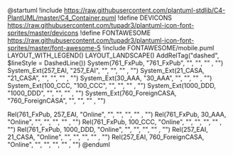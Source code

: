 @startuml
!include https://raw.githubusercontent.com/plantuml-stdlib/C4-PlantUML/master/C4_Container.puml
!define DEVICONS https://raw.githubusercontent.com/tupadr3/plantuml-icon-font-sprites/master/devicons
!define FONTAWESOME https://raw.githubusercontent.com/tupadr3/plantuml-icon-font-sprites/master/font-awesome-5
!include FONTAWESOME/mobile.puml
LAYOUT_WITH_LEGEND()
LAYOUT_LANDSCAPE()
AddRelTag("dashed", $lineStyle = DashedLine())
System(761_FxPub, "761_FxPub", "", "", "" , "")
System_Ext(257_EAI, "257_EAI", "", "", "" , "")
System_Ext(21_CASA, "21_CASA", "", "", "" , "")
System_Ext(30_AAA, "30_AAA", "", "", "" , "")
System_Ext(100_CCC, "100_CCC", "", "", "" , "")
System_Ext(1000_DDD, "1000_DDD", "", "", "" , "")
System_Ext(760_ForeignCASA, "760_ForeignCASA", "", "", "" , "")

Rel(761_FxPub, 257_EAI, "Online", "", "", "", "" , "")
Rel(761_FxPub, 30_AAA, "Online", "", "", "", "" , "")
Rel(761_FxPub, 100_CCC, "Online", "", "", "", "" , "")
Rel(761_FxPub, 1000_DDD, "Online", "", "", "", "" , "")
Rel(257_EAI, 21_CASA, "Online", "", "", "", "" , "")
Rel(257_EAI, 760_ForeignCASA, "Online", "", "", "", "" , "")
@enduml
